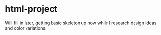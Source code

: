# html-project
Will fill in later, getting basic skeleton up now while I research design ideas and color variations.